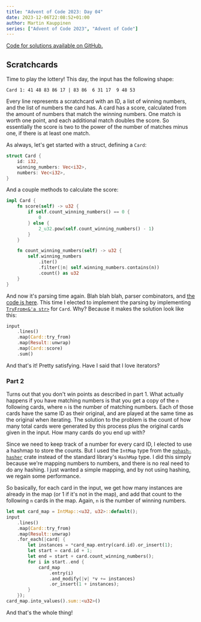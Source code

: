 ```yaml
---
title: "Advent of Code 2023: Day 04"
date: 2023-12-06T22:08:52+01:00
author: Martin Kauppinen
series: ["Advent of Code 2023", "Advent of Code"]
---
```


[Code for solutions available on GitHub.](https://github.com/martinkauppinen/aoc-2023/)

## Scratchcards
Time to play the lottery! This day, the input has the following shape:
```
Card 1: 41 48 83 86 17 | 83 86  6 31 17  9 48 53
```
Every line represents a scratchcard with an ID, a list of winning numbers, and
the list of numbers the card has. A card has a score, calculated from the amount
of numbers that match the winning numbers. One match is worth one point, and
each additional match doubles the score. So essentially the score is two to the
power of the number of matches minus one, if there is at least one match.

As always, let's get started with a struct, defining a `Card`:

```rust
struct Card {
    id: i32,
    winning_numbers: Vec<i32>,
    numbers: Vec<i32>,
}
```

And a couple methods to calculate the score:
```rust
impl Card {
    fn score(self) -> u32 {
        if self.count_winning_numbers() == 0 {
            0
        } else {
            2_u32.pow(self.count_winning_numbers() - 1)
        }
    }

    fn count_winning_numbers(self) -> u32 {
        self.winning_numbers
            .iter()
            .filter(|n| self.winning_numbers.contains(n))
            .count() as u32
    }
}
```

And now it's parsing time again. Blah blah blah, parser combinators, and [the code is here](https://github.com/martinkauppinen/aoc-2023/commit/290050716a34639126672dbb5c59672c9aec4c88#diff-9c5c0b81649e35f050e3b9382ff439b6040f020990276592258d45a069c685e7R38-R59).
This time I elected to implement the parsing by implementing [`TryFrom<&'a str>`](https://doc.rust-lang.org/std/convert/trait.TryFrom.html) for `Card`. Why? Because it makes the solution look like this:
```rust
input
    .lines()
    .map(Card::try_from)
    .map(Result::unwrap)
    .map(Card::score)
    .sum()
```

And that's it! Pretty satisfying. Have I said that I love iterators?

### Part 2
Turns out that you don't win points as described in part 1. What actually
happens if you have matching numbers is that you get a copy of the `n` following
cards, where `n` is the number of matching numbers. Each of those cards have the
same ID as their original, and are played at the same time as the original when
iterating. The solution to the problem is the count of how many total cards were
generated by this process plus the original cards given in the input. How many
cards do you end up with?

Since we need to keep track of a number for every card ID, I elected to use a
hashmap to store the counts. But I used the `IntMap` type from the
[`nohash-hasher`](https://crates.io/crates/nohash-hasher) crate instead of the
standard library's `HashMap` type. I did this simply because we're mapping
numbers to numbers, and there is no real need to do any hashing. I just wanted a
simple mapping, and by not using hashing, we regain some performance.

So basically, for each card in the input, we get how many instances are already
in the map (or 1 if it's not in the map), and add that count to the following
`n` cards in the map. Again, `n` is the number of winning numbers.

```rust
let mut card_map = IntMap::<u32, u32>::default();
input
    .lines()
    .map(Card::try_from)
    .map(Result::unwrap)
    .for_each(|card| {
        let instances = *card_map.entry(card.id).or_insert(1);
        let start = card.id + 1;
        let end = start + card.count_winning_numbers();
        for i in start..end {
            card_map
                .entry(i)
                .and_modify(|v| *v += instances)
                .or_insert(1 + instances);
        }
    });
card_map.into_values().sum::<u32>()
```

And that's the whole thing!
